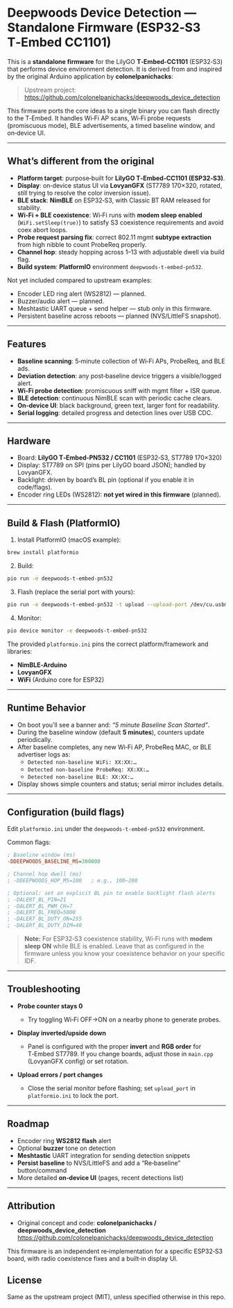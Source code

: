 # Deepwoods Device Detection — Standalone Firmware (ESP32‑S3 T‑Embed CC1101)

This is a **standalone firmware** for the LilyGO **T‑Embed‑CC1101** (ESP32‑S3) that performs device environment detection. It is derived from and inspired by the original Arduino application by **colonelpanichacks**:

> Upstream project: https://github.com/colonelpanichacks/deepwoods_device_detection

This firmware ports the core ideas to a single binary you can flash directly to the T‑Embed. It handles Wi‑Fi AP scans, Wi‑Fi probe requests (promiscuous mode), BLE advertisements, a timed baseline window, and on‑device UI.

---

## What’s different from the original

- **Platform target**: purpose‑built for **LilyGO T‑Embed‑CC1101 (ESP32‑S3)**.
- **Display**: on‑device status UI via **LovyanGFX** (ST7789 170×320, rotated, still trying to resolve the color inversion issue).
- **BLE stack**: **NimBLE** on ESP32‑S3, with Classic BT RAM released for stability.
- **Wi‑Fi + BLE coexistence**: Wi‑Fi runs with **modem sleep enabled** (`WiFi.setSleep(true)`) to satisfy S3 coexistence requirements and avoid coex abort loops.
- **Probe request parsing fix**: correct 802.11 mgmt **subtype extraction** from high nibble to count ProbeReq properly.
- **Channel hop**: steady hopping across 1–13 with adjustable dwell via build flag.
- **Build system**: **PlatformIO** environment `deepwoods-t-embed-pn532`.

Not yet included compared to upstream examples:
- Encoder LED ring alert (WS2812) — planned.
- Buzzer/audio alert — planned.
- Meshtastic UART queue + send helper — stub only in this firmware.
- Persistent baseline across reboots — planned (NVS/LittleFS snapshot).

---

## Features

- **Baseline scanning**: 5‑minute collection of Wi‑Fi APs, ProbeReq, and BLE ads.
- **Deviation detection**: any post‑baseline device triggers a visible/logged alert.
- **Wi‑Fi probe detection**: promiscuous sniff with mgmt filter + ISR queue.
- **BLE detection**: continuous NimBLE scan with periodic cache clears.
- **On‑device UI**: black background, green text, larger font for readability.
- **Serial logging**: detailed progress and detection lines over USB CDC.

---

## Hardware

- Board: **LilyGO T‑Embed‑PN532 / CC1101** (ESP32‑S3, ST7789 170×320)
- Display: ST7789 on SPI (pins per LilyGO board JSON); handled by LovyanGFX.
- Backlight: driven by board’s BL pin (optional if you enable it in code/flags).
- Encoder ring LEDs (WS2812): **not yet wired in this firmware** (planned).

---

## Build & Flash (PlatformIO)

1) Install PlatformIO (macOS example):
```bash
brew install platformio
```

2) Build:
```bash
pio run -e deepwoods-t-embed-pn532
```

3) Flash (replace the serial port with yours):
```bash
pio run -e deepwoods-t-embed-pn532 -t upload --upload-port /dev/cu.usbmodemXXXX
```

4) Monitor:
```bash
pio device monitor -e deepwoods-t-embed-pn532
```

The provided `platformio.ini` pins the correct platform/framework and libraries:
- **NimBLE‑Arduino**
- **LovyanGFX**
- **WiFi** (Arduino core for ESP32)

---

## Runtime Behavior

- On boot you’ll see a banner and: *“5 minute Baseline Scan Started”*.
- During the baseline window (default **5 minutes**), counters update periodically.
- After baseline completes, any new Wi‑Fi AP, ProbeReq MAC, or BLE advertiser logs as:
  - `Detected non-baseline WiFi: XX:XX:…`
  - `Detected non-baseline ProbeReq: XX:XX:…`
  - `Detected non-baseline BLE: XX:XX:…`
- Display shows simple counters and status; serial mirror includes details.

---

## Configuration (build flags)

Edit `platformio.ini` under the `deepwoods-t-embed-pn532` environment.

Common flags:

```ini
; Baseline window (ms)
-DDEEPWOODS_BASELINE_MS=300000

; Channel hop dwell (ms)
; -DDEEPWOODS_HOP_MS=100   ; e.g., 100–200

; Optional: set an explicit BL pin to enable backlight flash alerts
; -DALERT_BL_PIN=21
; -DALERT_BL_PWM_CH=7
; -DALERT_BL_FREQ=5000
; -DALERT_BL_DUTY_ON=255
; -DALERT_BL_DUTY_DIM=40
```

> **Note:** For ESP32‑S3 coexistence stability, Wi‑Fi runs with **modem sleep ON** while BLE is enabled. Leave that as configured in the firmware unless you know your coexistence behavior on your specific IDF.

---

## Troubleshooting


- **Probe counter stays 0**
  - Try toggling Wi‑Fi OFF→ON on a nearby phone to generate probes.

- **Display inverted/upside down**
  - Panel is configured with the proper **invert** and **RGB order** for T‑Embed ST7789. If you change boards, adjust those in `main.cpp` (LovyanGFX config) or set rotation.

- **Upload errors / port changes**
  - Close the serial monitor before flashing; set `upload_port` in `platformio.ini` to lock the port.

---

## Roadmap

- Encoder ring **WS2812 flash** alert
- Optional **buzzer** tone on detection
- **Meshtastic** UART integration for sending detection snippets
- **Persist baseline** to NVS/LittleFS and add a “Re‑baseline” button/command
- More detailed **on‑device UI** (pages, recent detections list)

---

## Attribution

- Original concept and code: **colonelpanichacks / deepwoods_device_detection**  
  https://github.com/colonelpanichacks/deepwoods_device_detection

This firmware is an independent re‑implementation for a specific ESP32‑S3 board, with radio coexistence fixes and a built‑in display UI.

## License

Same as the upstream project (MIT), unless specified otherwise in this repo.
